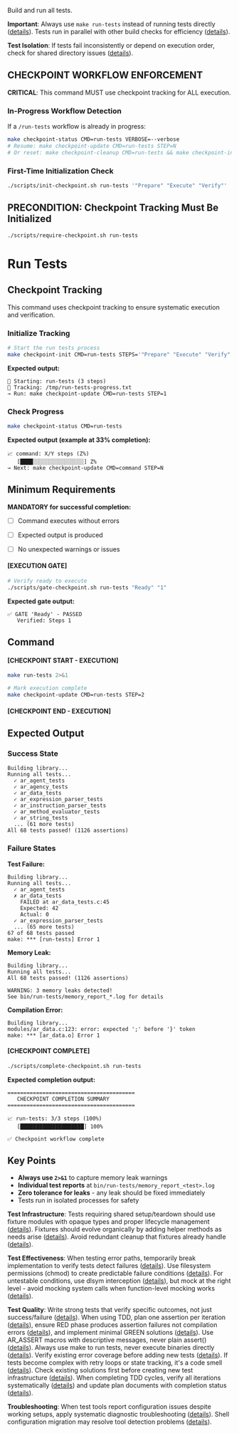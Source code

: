 Build and run all tests.

**Important**: Always use `make run-tests` instead of running tests directly ([details](../../../kb/make-target-testing-discipline.md)). Tests run in parallel with other build checks for efficiency ([details](../../../kb/parallel-build-job-integration.md)).

**Test Isolation**: If tests fail inconsistently or depend on execution order, check for shared directory issues ([details](../../../kb/test-isolation-shared-directory-pattern.md)).

## CHECKPOINT WORKFLOW ENFORCEMENT

**CRITICAL**: This command MUST use checkpoint tracking for ALL execution.

### In-Progress Workflow Detection

If a `/run-tests` workflow is already in progress:

```bash
make checkpoint-status CMD=run-tests VERBOSE=--verbose
# Resume: make checkpoint-update CMD=run-tests STEP=N
# Or reset: make checkpoint-cleanup CMD=run-tests && make checkpoint-init CMD=run-tests STEPS='"Prepare" "Execute" "Verify"'
```

### First-Time Initialization Check

```bash
./scripts/init-checkpoint.sh run-tests '"Prepare" "Execute" "Verify"'
```

## PRECONDITION: Checkpoint Tracking Must Be Initialized

```bash
./scripts/require-checkpoint.sh run-tests
```

# Run Tests
## Checkpoint Tracking

This command uses checkpoint tracking to ensure systematic execution and verification.

### Initialize Tracking
```bash
# Start the run tests process
make checkpoint-init CMD=run-tests STEPS='"Prepare" "Execute" "Verify"'
```

**Expected output:**
```
📍 Starting: run-tests (3 steps)
📁 Tracking: /tmp/run-tests-progress.txt
→ Run: make checkpoint-update CMD=run-tests STEP=1
```

### Check Progress
```bash
make checkpoint-status CMD=run-tests
```

**Expected output (example at 33% completion):**
```
📈 command: X/Y steps (Z%)
   [████░░░░░░░░░░░░░░░░] Z%
→ Next: make checkpoint-update CMD=command STEP=N
```

## Minimum Requirements

**MANDATORY for successful completion:**
- [ ] Command executes without errors
- [ ] Expected output is produced
- [ ] No unexpected warnings or issues



#### [EXECUTION GATE]
```bash
# Verify ready to execute
./scripts/gate-checkpoint.sh run-tests "Ready" "1"
```

**Expected gate output:**
```
✅ GATE 'Ready' - PASSED
   Verified: Steps 1
```

## Command

#### [CHECKPOINT START - EXECUTION]

```bash
make run-tests 2>&1

# Mark execution complete
make checkpoint-update CMD=run-tests STEP=2
```


#### [CHECKPOINT END - EXECUTION]
## Expected Output

### Success State
```
Building library...
Running all tests...
  ✓ ar_agent_tests
  ✓ ar_agency_tests
  ✓ ar_data_tests
  ✓ ar_expression_parser_tests
  ✓ ar_instruction_parser_tests
  ✓ ar_method_evaluator_tests
  ✓ ar_string_tests
  ... (61 more tests)
All 68 tests passed! (1126 assertions)
```

### Failure States

**Test Failure:**
```
Building library...
Running all tests...
  ✓ ar_agent_tests
  ✗ ar_data_tests
    FAILED at ar_data_tests.c:45
    Expected: 42
    Actual: 0
  ✓ ar_expression_parser_tests
  ... (65 more tests)
67 of 68 tests passed
make: *** [run-tests] Error 1
```

**Memory Leak:**
```
Building library...
Running all tests...
All 68 tests passed! (1126 assertions)

WARNING: 3 memory leaks detected!
See bin/run-tests/memory_report_*.log for details
```

**Compilation Error:**
```
Building library...
modules/ar_data.c:123: error: expected ';' before '}' token
make: *** [ar_data.o] Error 1
```


#### [CHECKPOINT COMPLETE]
```bash
./scripts/complete-checkpoint.sh run-tests
```

**Expected completion output:**
```
========================================
   CHECKPOINT COMPLETION SUMMARY
========================================

📈 run-tests: 3/3 steps (100%)
   [████████████████████] 100%

✅ Checkpoint workflow complete
```

## Key Points

- **Always use `2>&1`** to capture memory leak warnings
- **Individual test reports** at `bin/run-tests/memory_report_<test>.log`
- **Zero tolerance for leaks** - any leak should be fixed immediately
- Tests run in isolated processes for safety

**Test Infrastructure**: Tests requiring shared setup/teardown should use fixture modules with opaque types and proper lifecycle management ([details](../../../kb/test-fixture-module-creation-pattern.md)). Fixtures should evolve organically by adding helper methods as needs arise ([details](../../../kb/test-fixture-evolution-pattern.md)). Avoid redundant cleanup that fixtures already handle ([details](../../../kb/redundant-test-cleanup-anti-pattern.md)).

**Test Effectiveness**: When testing error paths, temporarily break implementation to verify tests detect failures ([details](../../../kb/test-effectiveness-verification.md)). Use filesystem permissions (chmod) to create predictable failure conditions ([details](../../../kb/permission-based-failure-testing.md)). For untestable conditions, use dlsym interception ([details](../../../kb/dlsym-test-interception-technique.md)), but mock at the right level - avoid mocking system calls when function-level mocking works ([details](../../../kb/mock-at-right-level-pattern.md)).

**Test Quality**: Write strong tests that verify specific outcomes, not just success/failure ([details](../../../kb/test-assertion-strength-patterns.md)). When using TDD, plan one assertion per iteration ([details](../../../kb/tdd-iteration-planning-pattern.md)), ensure RED phase produces assertion failures not compilation errors ([details](../../../kb/tdd-red-phase-assertion-requirement.md)), and implement minimal GREEN solutions ([details](../../../kb/tdd-green-phase-minimalism.md)). Use AR_ASSERT macros with descriptive messages, never plain assert() ([details](../../../kb/standards-over-expediency-principle.md)). Always use make to run tests, never execute binaries directly ([details](../../../kb/make-only-test-execution.md)). Verify existing error coverage before adding new tests ([details](../../../kb/error-coverage-verification-before-enhancement.md)). If tests become complex with retry loops or state tracking, it's a code smell ([details](../../../kb/test-complexity-as-code-smell.md)). Check existing solutions first before creating new test infrastructure ([details](../../../kb/check-existing-solutions-first.md)). When completing TDD cycles, verify all iterations systematically ([details](../../../kb/tdd-cycle-completion-verification-pattern.md)) and update plan documents with completion status ([details](../../../kb/plan-document-completion-status-pattern.md)).

**Troubleshooting**: When test tools report configuration issues despite working setups, apply systematic diagnostic troubleshooting ([details](../../../kb/shell-configuration-diagnostic-troubleshooting.md)). Shell configuration migration may resolve tool detection problems ([details](../../../kb/configuration-migration-troubleshooting-strategy.md)).
